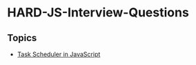 # HARD-JS-Interview-Questions

## Topics

- [Task Scheduler in JavaScript](2%20-%20Task%20Scheduler%20in%20JavaScript/index.js)
